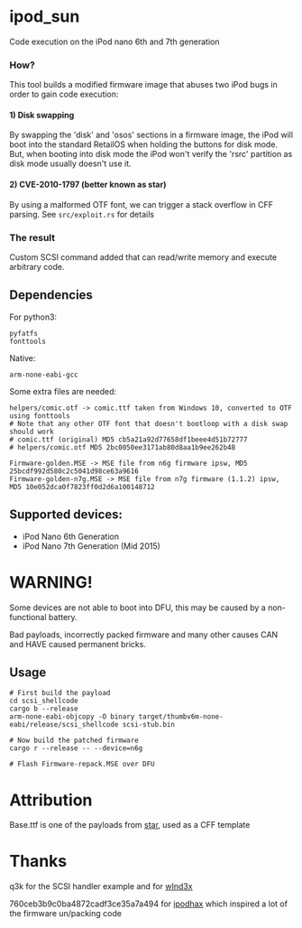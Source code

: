 # ipod_sun
Code execution on the iPod nano 6th and 7th generation

### How?
This tool builds a modified firmware image that abuses two iPod bugs in order to gain code execution:

#### 1) Disk swapping
By swapping the 'disk' and 'osos' sections in a firmware image, the iPod will boot into the standard RetailOS when holding the buttons for disk mode. But, when booting into disk mode the iPod won't verify the 'rsrc' partition as disk mode usually doesn't use it.

#### 2) CVE-2010-1797 (better known as star)
By using a malformed OTF font, we can trigger a stack overflow in CFF parsing. See `src/exploit.rs` for details 

### The result
Custom SCSI command added that can read/write memory and execute arbitrary code.

## Dependencies
For python3:
```
pyfatfs
fonttools
```
Native:
```
arm-none-eabi-gcc
```
Some extra files are needed:
```
helpers/comic.otf -> comic.ttf taken from Windows 10, converted to OTF using fonttools
# Note that any other OTF font that doesn't bootloop with a disk swap should work
# comic.ttf (original) MD5 cb5a21a92d77658df1beee4d51b72777
# helpers/comic.otf MD5 2bc0050ee3171ab80d8aa1b9ee262b48

Firmware-golden.MSE -> MSE file from n6g firmware ipsw, MD5 25bcdf992d580c2c5041d98ce63a9616
Firmware-golden-n7g.MSE -> MSE file from n7g firmware (1.1.2) ipsw, MD5 10e052dca0f7823ff0d2d6a100148712
```

## Supported devices:
- iPod Nano 6th Generation
- iPod Nano 7th Generation (Mid 2015)


# WARNING!
Some devices are not able to boot into DFU, this may be caused by a non-functional battery.

Bad payloads, incorrectly packed firmware and many other causes CAN and HAVE caused permanent bricks.

## Usage
```shell
# First build the payload
cd scsi_shellcode
cargo b --release
arm-none-eabi-objcopy -O binary target/thumbv6m-none-eabi/release/scsi_shellcode scsi-stub.bin

# Now build the patched firmware
cargo r --release -- --device=n6g

# Flash Firmware-repack.MSE over DFU
```

# Attribution
Base.ttf is one of the payloads from [star](https://github.com/comex/star), used as a CFF template

# Thanks
q3k for the SCSI handler example and for [wInd3x](https://github.com/freemyipod/wInd3x)

760ceb3b9c0ba4872cadf3ce35a7a494 for [ipodhax](https://github.com/760ceb3b9c0ba4872cadf3ce35a7a494/ipodhax) which inspired a lot of the firmware un/packing code


